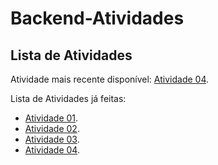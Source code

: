 # Backend-Atividades

## Lista de Atividades

Atividade mais recente disponível: [Atividade 04](Atividades/Atividade%2004%20-%2003-06-25/).

Lista de Atividades já feitas:

- [Atividade 01](Atividades/Atividade%2001%20-%2022-04-25/).
- [Atividade 02](Atividades/Atividade%2002%20-%2027-05-25/).
- [Atividade 03](Atividades/Atividade%2003%20-%2003-06-25/).
- [Atividade 04](Atividades/Atividade%2004%20-%2003-06-25/).
